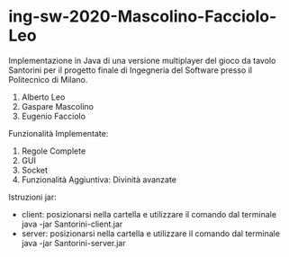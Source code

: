 # ing-sw-2020-Mascolino-Facciolo-Leo

Implementazione in Java di una versione multiplayer del gioco da tavolo Santorini per il progetto finale di Ingegneria del Software presso il Politecnico di Milano.

1. Alberto Leo
2. Gaspare Mascolino
3. Eugenio Facciolo

Funzionalità Implementate:

1. Regole Complete
2. GUI
3. Socket
4. Funzionalità Aggiuntiva: Divinità avanzate

Istruzioni jar:
- client: posizionarsi nella cartella e utilizzare il comando dal terminale java -jar Santorini-client.jar
- server: posizionarsi nella cartella e utilizzare il comando dal terminale java -jar Santorini-server.jar
